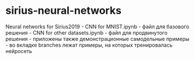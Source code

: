# sirius-neural-networks
Neural networks for Sirius2019 - 
CNN for MNIST.ipynb - файл для базового решения - 
CNN for other datasets.ipynb - файл для продвинутого решения - 
приложены также демонстрационные самодельные примеры - во вкладке branches лежат примеры, на которых тренировалась нейросеть
